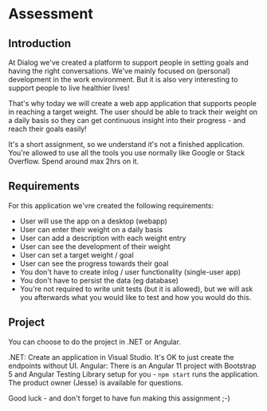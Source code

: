 # Assessment
## Introduction

At Dialog we've created a platform to support people in setting goals and having the right conversations. We've mainly focused on (personal) development in the work environment. But it is also very interesting to support people to live healthier lives!

That's why today we will create a web app application that supports people in reaching a target weight. The user should be able to track their weight on a daily basis so they can get continuous insight into their progress - and reach their goals easily!

It's a short assignment, so we understand it's not a finished application. You're allowed to use all the tools you use normally like Google or Stack Overflow. Spend around max 2hrs on it.

## Requirements

For this application we'vre created the following requirements:

* User will use the app on a desktop (webapp)
* User can enter their weight on a daily basis
* User can add a description with each weight entry
* User can see the development of their weight
* User can set a target weight / goal
* User can see the progress towards their goal
* You don't have to create inlog / user functionality (single-user app)
* You don't have to persist the data (eg database)
* You're not required to write unit tests (but it is allowed), but we will ask you afterwards what you would like to test and how you would do this.

## Project

You can choose to do the project in .NET or Angular. 

.NET: Create an application in Visual Studio. It's OK to just create the endpoints without UI.
Angular: There is an Angular 11 project with Bootstrap 5 and Angular Testing Library setup for you - `npm start` runs the application.
The product owner (Jesse) is available for questions.

Good luck - and don't forget to have fun making this assignment ;-)

